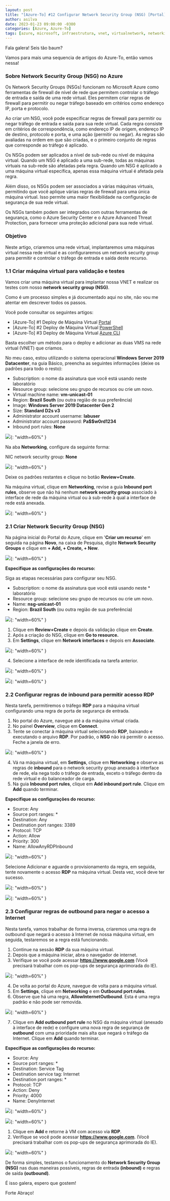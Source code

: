 ```yaml
---
layout: post
title: "[Azure-To] #12 Configurar Network Security Group (NSG) [Portal]"
author: asilva
date: 2023-01-23 09:00:00 -0300
categories: [Azure, Azure-To]
tags: [azure, microsoft, infraestrutura, vnet, virtualnetwork, networking, nsg]
---
```


Fala galera! Seis tão baum?

Vamos para mais uma sequencia de artigos do Azure-To, então vamos nessa!

### **Sobre Network Security Group (NSG) no Azure**

Os Network Security Groups (NSGs) funcionam no Microsoft Azure como ferramentas de firewall de nível de rede que permitem controlar o tráfego de entrada e saída de uma rede virtual. Eles permitem criar regras de firewall para permitir ou negar tráfego baseado em critérios como endereço IP, porta e protocolo.

Ao criar um NSG, você pode especificar regras de firewall para permitir ou negar tráfego de entrada e saída para sua rede virtual. Cada regra consiste em critérios de correspondência, como endereço IP de origem, endereço IP de destino, protocolo e porta, e uma ação (permitir ou negar). As regras são avaliadas na ordem em que são criadas, e o primeiro conjunto de regras que corresponde ao tráfego é aplicado.

Os NSGs podem ser aplicados a nível de sub-rede ou nível de máquina virtual. Quando um NSG é aplicado a uma sub-rede, todas as máquinas virtuais na sub-rede são afetadas pela regra. Quando um NSG é aplicado a uma máquina virtual específica, apenas essa máquina virtual é afetada pela regra.

Além disso, os NSGs podem ser associados a várias máquinas virtuais, permitindo que você aplique várias regras de firewall para uma única máquina virtual. Isso permite uma maior flexibilidade na configuração de segurança de sua rede virtual.

Os NSGs também podem ser integrados com outras ferramentas de segurança, como o Azure Security Center e o Azure Advanced Threat Protection, para fornecer uma proteção adicional para sua rede virtual.

### **Objetivo**

Neste artigo, criaremos uma rede virtual, implantaremos uma máquinas virtual nessa rede virtual e as configuraremos um network security group para permitir e controlar o tráfego de entrada e saída deste recurso.

### **1.1 Criar máquina virtual para validação e testes**

Vamos criar uma máquina virtual para implantar nossa VNET e realizar os testes com nosso **network security group (NSG)**.

Como é um processo simples e já documentado aqui no site, não vou me atentar em descrever todos os passos.

Você pode consultar os seguintes artigos:

- [Azure-To] #1 Deploy de Máquina Virtual [Portal](https://unicast.com.br/posts/azure-to-1-deploy-de-maquina-virtual-portal/)
- [Azure-To] #2 Deploy de Máquina Virtual [PowerShell](https://unicast.com.br/posts/azure-to-2-deploy-de-maquina-virtual-powershell/)
- [Azure-To] #3 Deploy de Máquina Virtual [Azure CLI](https://unicast.com.br/posts/azure-to-3-deploy-de-maquina-virtual-azure-cli/)

Basta escolher um método para o deploy e adicionar as duas VMS na rede virtual (VNET) que criamos.

No meu caso, estou utilizando o sistema operacional **Windows Server 2019 Datacenter**, na guia Básico, preencha as seguintes informações (deixe os padrões para todo o resto):

- Subscription: o nome da assinatura que você está usando neste laboratório
- Resource group: selecione seu grupo de recursos ou crie um novo.
- Virtual machine name: **vm-unicast-01**
- Region: **Brazil South** (ou outra região de sua preferência)
- Image: **Windows Server 2019 Datacenter Gen 2**
- Size: **Standard D2s v3**
- Administrator account username: **labuser**
- Administrator account password: **Pa$$w0rd1234**
- Inbound port rules: **None**

![](/assets/img/53/nsg01.png){: "width=60%" }

Na aba **Networking**, configure da seguinte forma:

NIC network security group: **None**

![](/assets/img/53/nsg02.png){: "width=60%" }

Deixe os padrões restantes e clique no botão **Review+Create**.

Na máquina virtual, clique em **Networking**, revise a guia **Inbound port rules**, observe que não há nenhum **network security group** associado à interface de rede da máquina virtual ou à sub-rede à qual a interface de rede está anexada.

![](/assets/img/53/nsg03.png){: "width=60%" }

### **2.1 Criar Network Security Group (NSG)**

Na página inicial do Portal do Azure, clique em '**Criar um recurso**' em seguida na página **Novo**, na caixa de Pesquisa, digite **Network Security Groups** e clique em **+ Add, + Create, + New**.

![](/assets/img/53/nsg04.png){: "width=60%" }

**Especifique as configurações do recurso:**

Siga as etapas necessárias para configurar seu NSG.

- Subscription: o nome da assinatura que você está usando neste * laboratório
- Resource group: selecione seu grupo de recursos ou crie um novo.
- Name: **nsg-unicast-01**
- Region: **Brazil South** (ou outra região de sua preferência)

![](/assets/img/53/nsg05.png){: "width=60%" }

1. Clique em **Review+Create** e depois da validação clique em **Create**.
2. Após a criação do NSG, clique em **Go to resource.**
3. Em **Settings**, clique em **Network interfaces** e depois em **Associate**.

![](/assets/img/53/nsg06.png){: "width=60%" }

4. Selecione a interface de rede identificada na tarefa anterior.

![](/assets/img/53/nsg07.png){: "width=60%" }

![](/assets/img/53/nsg08.png){: "width=60%" }

### **2.2 Configurar regras de inbound para permitir acesso RDP**

Nesta tarefa, permitiremos o tráfego **RDP** para a máquina virtual configurando uma regra de porta de segurança de entrada.

1. No portal do Azure, navegue até a da máquina virtual criada.
2. No painel **Overview**, clique em **Connect**.
3. Tente se conectar à máquina virtual selecionando **RDP**, baixando e executando o arquivo **RDP**. Por padrão, o **NSG** não irá permitir o acesso. Feche a janela de erro.

![](/assets/img/53/nsg09.png){: "width=60%" }

4. Vá na máquina virtual, em **Settings**, clique em **Networking** e observe as regras de **inbound** para o network security group anexado à interface de rede, ela nega todo o tráfego de entrada, exceto o tráfego dentro da rede virtual e do balanceador de carga.
5. Na guia **Inbound port rules**, clique em **Add inbound port rule**. Clique em **Add** quando terminar.

**Especifique as configurações do recurso:**

- Source: Any
- Source port ranges: *
- Destination: Any
- Destination port ranges: 3389
- Protocol: TCP
- Action: Allow
- Priority: 300
- Name: AllowAnyRDPInbound

![](/assets/img/53/nsg10.png){: "width=60%" }

Selecione Adicionar e aguarde o provisionamento da regra, em seguida, tente novamente o acesso **RDP** na máquina virtual. Desta vez, você deve ter sucesso.

![](/assets/img/53/nsg11.png){: "width=60%" }

![](/assets/img/53/nsg12.png){: "width=60%" }

### **2.3 Configurar regras de outbound para negar o acesso a Internet**

Nesta tarefa, vamos trabalhar de forma inversa, criaremos uma regra de outbound que negará o acesso à Internet de nossa máquina virtual, em seguida, testaremos se a regra está funcionando.

1. Continue na sessão **RDP** da sua máquina virtual.
2. Depois que a máquina iniciar, abra o navegador de internet.
3. Verifique se você pode acessar **https://www.google.com** (Você precisará trabalhar com os pop-ups de segurança aprimorada do IE).

![](/assets/img/53/nsg13.png){: "width=60%" }

4. De volta ao portal do Azure, navegue de volta para a máquina virtual.
5. Em **Settings**, clique em **Networking** e em **Outbound port rules**.
6. Observe que há uma regra, **AllowInternetOutbound**. Esta é uma regra padrão e não pode ser removida.

![](/assets/img/53/nsg14.png){: "width=60%" }

7. Clique em **Add outbound port rule** no NSG da máquina virtual (anexado à interface de rede) e configure uma nova regra de segurança de **outbound** com uma prioridade mais alta que negará o tráfego da Internet. Clique em **Add** quando terminar.

**Especifique as configurações do recurso:**

- Source: Any
- Source port ranges: *
- Destination: Service Tag
- Destination service tag: Internet
- Destination port ranges: *
- Protocol: TCP
- Action: Deny
- Priority: 4000
- Name: DenyInternet

![](/assets/img/53/nsg15.png){: "width=60%" }

![](/assets/img/53/nsg16.png){: "width=60%" }

1. Clique em **Add** e retorne à VM com acesso via **RDP**.
2.  Verifique se você pode acessar **https://www.google.com**. (Você precisará trabalhar com os pop-ups de segurança aprimorada do IE).

![](/assets/img/53/nsg17.png){: "width=60%" }

De forma simples, testamos o funcionamento do **Network Security Group (NSG)** nas duas maneiras possíveis, regras de entrada **(inbound)** e regras de saída **(outbound)**.

É isso galera, espero que gostem!

Forte Abraço!
